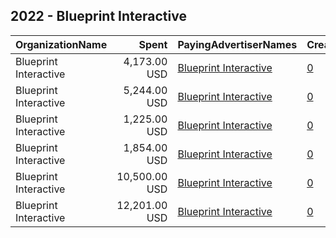 ## 2022 - Blueprint Interactive 
|OrganizationName|Spent|PayingAdvertiserNames|CreativeUrls|Impressions|Genders|AgeBrackets|CountryCodes|BillingAddresses|CandidateBallotInformation|
|:---|---:|:---|:---|---:|:---|:---|:---|:---|:---|
|Blueprint Interactive|4,173.00 USD|[Blueprint Interactive](2022/Blueprint_Interactive.md)|[0](https://www.snap.com/political-ads/asset/f176c22f1f5cfd97678e9d90f640731fa75afe0a04e112733964ae6e39eac240?mediaType=mp4)|170,818||18-44|united states|"1220 19th Street NW,Washington,20036,US"||
|Blueprint Interactive|5,244.00 USD|[Blueprint Interactive](2022/Blueprint_Interactive.md)|[0](https://www.snap.com/political-ads/asset/f176c22f1f5cfd97678e9d90f640731fa75afe0a04e112733964ae6e39eac240?mediaType=mp4)|179,323|FEMALE|18-35|united states|"1220 19th Street NW,Washington,20036,US"||
|Blueprint Interactive|1,225.00 USD|[Blueprint Interactive](2022/Blueprint_Interactive.md)|[0](https://www.snap.com/political-ads/asset/00ad65a32074419d6ae1e274db0bb8eec234e78f362ffa0321118468be8b8d2e?mediaType=mp4)|46,699||18-44|united states|"1220 19th Street NW,Washington,20036,US"||
|Blueprint Interactive|1,854.00 USD|[Blueprint Interactive](2022/Blueprint_Interactive.md)|[0](https://www.snap.com/political-ads/asset/00ad65a32074419d6ae1e274db0bb8eec234e78f362ffa0321118468be8b8d2e?mediaType=mp4)|73,175|FEMALE|18-35|united states|"1220 19th Street NW,Washington,20036,US"||
|Blueprint Interactive|10,500.00 USD|[Blueprint Interactive](2022/Blueprint_Interactive.md)|[0](https://www.snap.com/political-ads/asset/badd2b51423bf0e74e25b4315aea8a0c3d4e632c4116221a53602f806228ce70?mediaType=mp4)|376,738|FEMALE|18-35|united states|"1220 19th Street NW,Washington,20036,US"||
|Blueprint Interactive|12,201.00 USD|[Blueprint Interactive](2022/Blueprint_Interactive.md)|[0](https://www.snap.com/political-ads/asset/badd2b51423bf0e74e25b4315aea8a0c3d4e632c4116221a53602f806228ce70?mediaType=mp4)|494,488||18-44|united states|"1220 19th Street NW,Washington,20036,US"||
